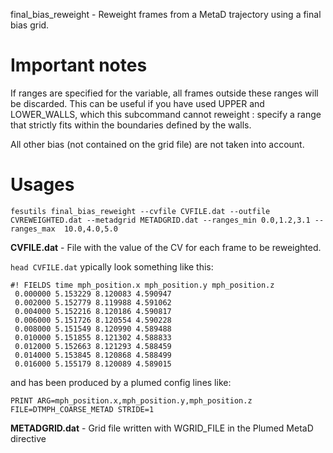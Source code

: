 final_bias_reweight - Reweight frames from a MetaD trajectory using a final bias grid.

# Important notes
If ranges are specified for the variable, all frames outside these ranges will be discarded. 
This can be useful if you have used UPPER and LOWER_WALLS, which this subcommand cannot reweight : specify
a range that strictly fits within the boundaries defined by the walls.

All other bias (not contained on the grid file) are not taken into account.

# Usages

```
fesutils final_bias_reweight --cvfile CVFILE.dat --outfile CVREWEIGHTED.dat --metadgrid METADGRID.dat --ranges_min 0.0,1.2,3.1 --ranges_max  10.0,4.0,5.0  
```

**CVFILE.dat** - File with the value of the CV for each frame to be reweighted.

`head CVFILE.dat` ypically look something like this:
```
#! FIELDS time mph_position.x mph_position.y mph_position.z
 0.000000 5.153229 8.120083 4.590947
 0.002000 5.152779 8.119988 4.591062
 0.004000 5.152216 8.120186 4.590817
 0.006000 5.151726 8.120554 4.590228
 0.008000 5.151549 8.120990 4.589488
 0.010000 5.151855 8.121302 4.588833
 0.012000 5.152663 8.121293 4.588459
 0.014000 5.153845 8.120868 4.588499
 0.016000 5.155179 8.120089 4.589015
```

and has been produced by a plumed config lines like:
```
PRINT ARG=mph_position.x,mph_position.y,mph_position.z FILE=DTMPH_COARSE_METAD STRIDE=1
```


**METADGRID.dat** - Grid file written with WGRID_FILE in the Plumed MetaD directive



